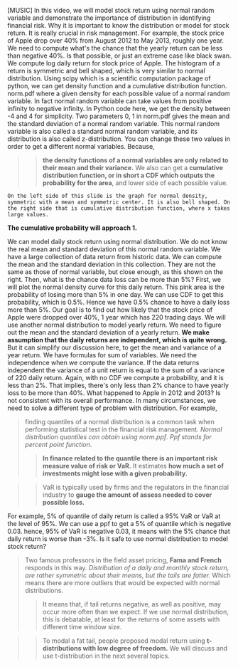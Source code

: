 [MUSIC] In this video, we will model stock
return using normal random variable and demonstrate the importance of distribution
in identifying financial risk. Why it is important to know the
distribution or model for stock return. It is really crucial in risk management. For example,
the stock price of Apple drop over 40% from August 2012 to May 2013,
roughly one year. We need to compute what's the chance
that the yearly return can be less than negative 40%. Is that possible, or
just an extreme case like black swan. We compute log daily return for
stock price of Apple. The histogram of a return is symmetric and
bell shaped, which is very similar
to normal distribution. Using scipy which is a scientific
computation package of python, we can get density function and
a cumulative distribution function. norm.pdf where a given density for each possible value of
a normal random variable. In fact normal random
variable can take values from positive infinity to negative infinity. In Python code here, we get the density
between -4 and 4 for simplicity. Two parameters 0, 1 in
norm.pdf gives the mean and the standard deviation of
a normal random variable. This normal random variable is also
called a standard normal random variable, and its distribution is
also called z-distribution. You can change these two values in order
to get a different normal variables. Because, 
>> **the density functions of
a normal variables are only related to their mean and their variance.** 
We also can get a **cumulative distribution function, or in short a CDF which outputs the probability for the area**, and lower side of each possible value. 

``On the left side of this slide is the graph for normal density, symmetric with a mean and symmetric center. It is also bell shaped. On the right side that is cumulative distribution function, where x takes large values.``

**The cumulative probability will approach 1.** 

We can model daily stock return using normal distribution. We do not know the real mean and standard
deviation of this normal random variable. We have a large collection of
data return from historic data. We can compute the mean and
the standard deviation in this collection. They are not the same as
those of normal variable, but close enough, as this shown on the right. Then, what is the chance data
loss can be more than 5%? First, we will plot the normal
density curve for this daily return. This pink area is the probability
of losing more than 5% in one day. We can use CDF to get this probability,
which is 0.5%. Hence we have 0.5% chance to
have a daily loss more than 5%. Our goal is to find out how
likely that the stock price of Apple were dropped over 40%,
1 year which has 220 trading days. We will use another normal
distribution to model yearly return. We need to figure out the mean and
the standard deviation of a yearly return. **We make assumption that
the daily returns are independent, which is quite wrong.**
But it can simplify our discussion here, to get the mean and variance of a year return. We have formulas for sum of variables. We need the independence when we compute the variance. If the data returns independent the variance of a unit return is equal to the sum of a variance of 220 daily return. Again, with no CDF we compute a probability, and it is less than 2%. That implies,
there's only less than 2% chance to have yearly loss to be more than 40%. What happened to Apple in 2012 and 2013? Is not consistent with
its overall performance. In many circumstances, we need to solve a different type
of problem with distribution. For example, 
> finding quantiles of
a normal distribution is a common task when performing statistical test
in the financial risk management. *Normal distribution quantiles
can obtain using norm.ppf*. *Ppf stands for percent point function*. 
>> **In finance related to the quantile there is an important risk measure value of risk or VaR.** It estimates **how much a set of investments might lose with a given probability.** 

>> VaR is typically used by firms and the regulators in the financial industry to **gauge the amount of assess needed to cover possible loss.**

For example, 5% of quantile of daily return is called a 95% VaR or
VaR at the level of 95%. We can use a ppf to get a 5% of
quantile which is negative 0.03. hence, 95% of VaR is negative 0.03, it means with the 5% chance that daily return is worse than -3%. 
Is it safe to use normal distribution to model stock return?
> Two famous professors in the field asset pricing, **Fama and French** responds in this way. *Distribution of a daily and monthly stock return, are rather symmetric about their means, but the tails are fatter.* 
Which means there are more outliers that would be expected with normal distributions. 
>> It means that, if tail returns negative, as well as positive,
may occur more often than we expect. If we use normal distribution,
this is debatable, at least for the returns of some assets
with different time window size. 

>> To modal a fat tail, people proposed modal return using **t-distributions with low degree of freedom.** We will discuss and use t-distribution
in the next several topics.